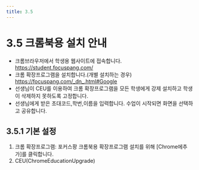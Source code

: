 ```yaml
---
title: 3.5
---
```


# 3.5 크롬북용 설치 안내

- 크롬브라우저에서 학생용 웹사이트에 접속합니다. https://student.focuspang.com/
- 크롬 확장프로그램을 설치합니다.(개별 설치하는 경우) https://focuspang.com/_dn_.html#Google
- 선생님이 CEU를 이용하여 크롬 확장프로그램을 모든 학생에게 강제 설치하고 학생이 삭제하지 못하도록 고정합니다.
- 선생님에게 받은 초대코드,학번,이름을 입력합니다. 수업이 시작되면 화면을 선택하고 공유합니다.

## 3.5.1 기본 설정

1. 크롬 확장프로그램: 포커스팡 크롬북용 확장프로그램 설치를 위해 [Chrome에추가]를 클릭합니다.
2. CEU(ChromeEducationUpgrade)
